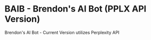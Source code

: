 # BAIB - Brendon's AI Bot (PPLX API Version)
Brendon's AI Bot - Current Version utilizes Perplexity API
